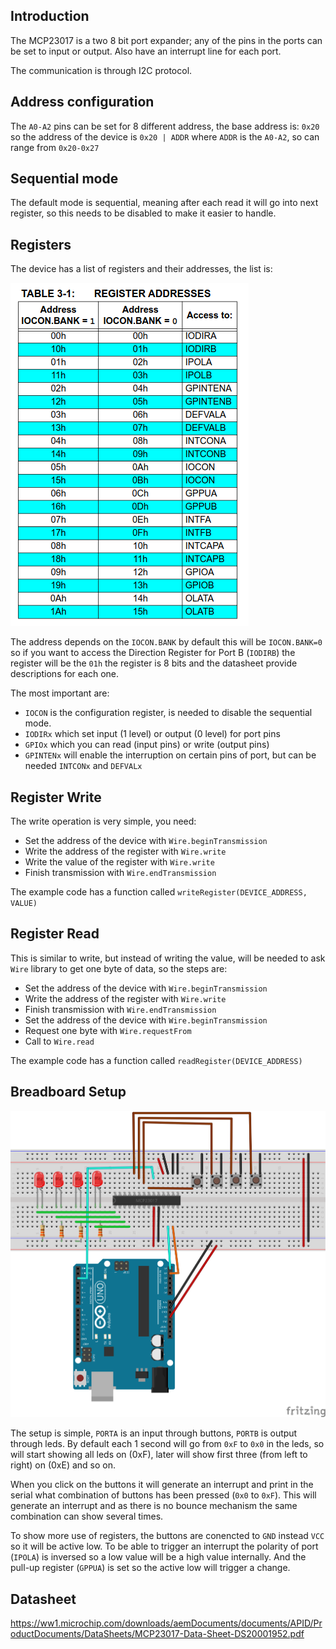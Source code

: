 ## Introduction
The MCP23017 is a two 8 bit port expander; any of the pins in the ports can be set to input or output.
Also have an interrupt line for each port.

The communication is through I2C protocol.

## Address configuration
The `A0-A2` pins can be set for 8 different address, the base address is: `0x20` so the address 
of the device is `0x20 | ADDR` where `ADDR` is the `A0-A2`, so can range from `0x20-0x27`

## Sequential mode
The default mode is sequential, meaning after each read it will go into next register, so this needs 
to be disabled to make it easier to handle.

## Registers
The device has a list of registers and their addresses, the list is:

![Register addresses](docs/table31.png)

The address depends on the `IOCON.BANK` by default this will be `IOCON.BANK=0` so if you want to 
access the Direction Register for Port B (`IODIRB`) the register will be the `01h` 
the register is 8 bits and the datasheet provide descriptions for each one.

The most important are:
* `IOCON` is the configuration register, is needed to disable the sequential mode.
* `IODIRx` which set input (1 level) or output (0 level) for port pins
* `GPIOx` which you can read (input pins) or write (output pins)
* `GPINTENx` will enable the interruption on certain pins of port, but can be needed `INTCONx` and `DEFVALx`

## Register Write

The write operation is very simple, you need:
* Set the address of the device with `Wire.beginTransmission`
* Write the address of the register with `Wire.write`
* Write the value of the register with `Wire.write`
* Finish transmission with `Wire.endTransmission`

The example code has a function called `writeRegister(DEVICE_ADDRESS, VALUE)`

## Register Read

This is similar to write, but instead of writing the value, will be needed to ask `Wire`
library to get one byte of data, so the steps are:
* Set the address of the device with `Wire.beginTransmission`
* Write the address of the register with `Wire.write`
* Finish transmission with `Wire.endTransmission`
* Set the address of the device with `Wire.beginTransmission`
* Request one byte with `Wire.requestFrom`
* Call to `Wire.read`

The example code has a function called `readRegister(DEVICE_ADDRESS)`

## Breadboard Setup
![Breadboard Setup](docs/mcp23017-breadboard.svg)

The setup is simple, `PORTA` is an input through buttons, `PORTB` is output through leds.
By default each 1 second will go from `0xF` to `0x0` in the leds, so will start showing all leds
on (0xF), later will show first three (from left to right) on (0xE) and so on.

When you click on the buttons it will generate an interrupt and print in the serial 
what combination of buttons has been pressed (`0x0` to `0xF`). This will generate an interrupt 
and as there is no bounce mechanism the same combination can show several times.

To show more use of registers, the buttons are conencted to `GND` instead `VCC` so it will be
active low. To be able to trigger an interrupt the polarity of port (`IPOLA`) is inversed 
so a low value will be a high value internally. And the pull-up register (`GPPUA`) is set so
the active low will trigger a change.

## Datasheet

https://ww1.microchip.com/downloads/aemDocuments/documents/APID/ProductDocuments/DataSheets/MCP23017-Data-Sheet-DS20001952.pdf